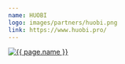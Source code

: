 ```yaml
---
name: HUOBI
logo: images/partners/huobi.png
link: https://www.huobi.pro/
---
```


<a target="_blank" class="sixteen wide mobile five wide tablet three wide computer column inverted partner-div" href="{{ page.link }}">
    <img src="{{ page.logo }}" alt="{{ page.name }}" class="ui large image">
</a>